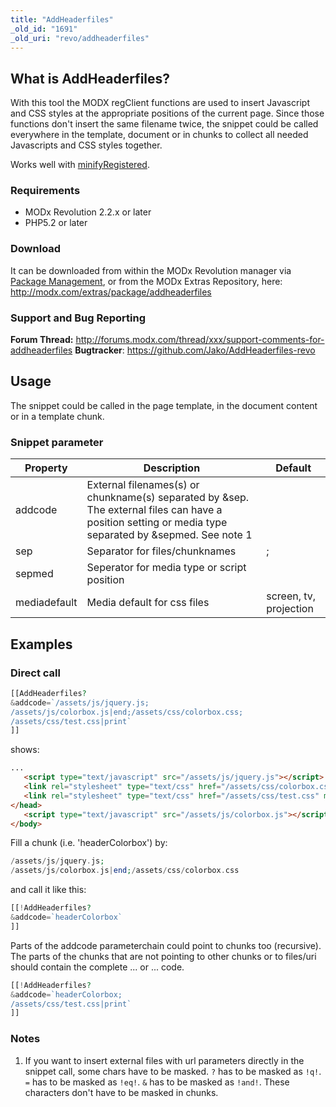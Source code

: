 ```yaml
---
title: "AddHeaderfiles"
_old_id: "1691"
_old_uri: "revo/addheaderfiles"
---
```


## What is AddHeaderfiles?

 With this tool the MODX regClient functions are used to insert Javascript and CSS styles at the appropriate positions of the current page. Since those functions don't insert the same filename twice, the snippet could be called everywhere in the template, document or in chunks to collect all needed Javascripts and CSS styles together.

 Works well with [minifyRegistered](http://modx.com/extras/package/minifyregistered).

### Requirements

- MODx Revolution 2.2.x or later
- PHP5.2 or later

### Download

 It can be downloaded from within the MODx Revolution manager via [Package Management](display/revolution20/Package+Management "Package Management"), or from the MODx Extras Repository, here: <http://modx.com/extras/package/addheaderfiles>

### Support and Bug Reporting

**Forum Thread:** <http://forums.modx.com/thread/xxx/support-comments-for-addheaderfiles>
**Bugtracker**: <https://github.com/Jako/AddHeaderfiles-revo>

## Usage

 The snippet could be called in the page template, in the document content or in a template chunk.

### Snippet parameter

| Property     | Description                                                                                                                                            | Default                |
| ------------ | ------------------------------------------------------------------------------------------------------------------------------------------------------ | ---------------------- |
| addcode      | External filenames(s) or chunkname(s) separated by &sep. The external files can have a position setting or media type separated by &sepmed. See note 1 |                        |
| sep          | Separator for files/chunknames                                                                                                                         | ;                      |
| sepmed       | Seperator for media type or script position                                                                                                            |                        |  |
| mediadefault | Media default for css files                                                                                                                            | screen, tv, projection |

## Examples

### Direct call

 ``` php
[[AddHeaderfiles?
&addcode=`/assets/js/jquery.js;
/assets/js/colorbox.js|end;/assets/css/colorbox.css;
/assets/css/test.css|print`
]]
```

 shows:

 ``` html
...
    <script type="text/javascript" src="/assets/js/jquery.js"></script>
    <link rel="stylesheet" type="text/css" href="/assets/css/colorbox.css" media="screen, tv, projection" />
    <link rel="stylesheet" type="text/css" href="/assets/css/test.css" media="print" />
</head>
    <script type="text/javascript" src="/assets/js/colorbox.js"></script>
</body>
```

 Fill a chunk (i.e. 'headerColorbox') by:

 ``` php
/assets/js/jquery.js;
/assets/js/colorbox.js|end;/assets/css/colorbox.css
```

 and call it like this:

 ``` php
[[!AddHeaderfiles?
&addcode=`headerColorbox`
]]
```

 Parts of the addcode parameterchain could point to chunks too (recursive). The parts of the chunks that are not pointing to other chunks or to files/uri should contain the complete ... or ... code.

 ``` php
[[!AddHeaderfiles?
&addcode=`headerColorbox;
/assets/css/test.css|print`
]]
```

### Notes

1. If you want to insert external files with url parameters directly in the snippet call, some chars have to be masked. `?` has to be masked as `!q!`. `=` has to be masked as `!eq!`. `&` has to be masked as `!and!`. These characters don't have to be masked in chunks.
